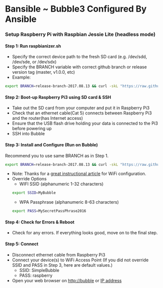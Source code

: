 # Bansible ~ Bubble3 Configured By Ansible
### Setup Raspberry Pi with Raspbian Jessie Lite (headless mode)
#### Step 1: Run raspbianizer.sh
- Specify the correct device path to the fresh SD card (e.g. /dev/sdd, /dev/sde, or /dev/sdx)
- Specify the BRANCH variable with correct github branch or release version tag (master, v1.0.0, etc)
- Example:
```sh
export BRANCH=release-branch-2017.08.13 && curl -skL "https://raw.githubusercontent.com/do-i/bansible/${BRANCH}/scripts/raspbianizer.sh" | sudo bash -s /dev/sdx
```

#### Step 2: Boot-up Raspberry Pi3 using SD card & SSH
- Take out the SD card from your computer and put it in Raspberry Pi3
- Check that an ethernet cable(Cat 5) connects between Raspberry Pi3 and the router(has Internet access)
- Ensure that the USB flash drive holding your data is connected to the Pi3 before powering up
- SSH into Bubble

#### Step 3: Install and Configure (Run on Bubble)
Recommend you to use same BRANCH as in Step 1.
```sh
export BRANCH=release-branch-2017.08.13 && curl -skL "https://raw.githubusercontent.com/do-i/bansible/${BRANCH}/install_local.sh" | sudo BRANCH="${BRANCH}" bash
```
- Note: Thanks for a [great instructional article](https://frillip.com/using-your-raspberry-pi-3-as-a-wifi-access-point-with-hostapd) for WiFi configuration.
- Override Options
  - WIFI SSID (alphanumeric 1-32 characters)
  ```sh
  export SSID=MyBubble
  ```
  - WPA Passphrase (alphanumeric 8-63 characters)
  ```sh
  export PASS=MySecretPassPhrase2016
  ```

#### Step 4: Check for Errors & Reboot
- Check for any errors. If everything looks good, move on to the final step.

#### Step 5: Connect
- Disconnect ethernet cable from Raspberry Pi3
- Connect your device(s) to WiFi Access Point (If you did not override SSID and PASS in Step 3, here are default values.)
  - SSID: SimpleBubble
  - PASS: raspberry
- Open your web browser on [http://bubble](http://bubble "bubble") or [IP address](http://2.4.6.16)
